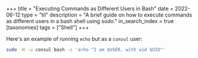 +++
title = "Executing Commands as Different Users in Bash"
date = 2022-06-12
type = "til"
description = "A brief guide on how to execute commands as different users in a bash shell using sudo."
in_search_index = true
[taxonomies]
tags = ["Shell"]
+++

Here's an example of running `echo` but as a `consul` user:

```bash
sudo -H -u consul bash -c 'echo "I am $USER, with uid $UID"' 
```
